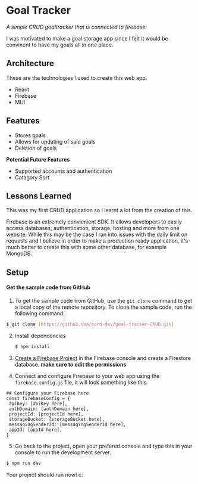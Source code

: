 # Goal Tracker

*A simple CRUD goaltracker that is connected to firebase.*

I was motivated to make a goal storage app since I felt it would be convinent to have my goals all in one place.

## Architecture
These are the technologies I used to create this web app.

 - React
 - Firebase
 - MUI

## Features

 - Stores goals
 - Allows for updating of said goals
 - Deletion of goals
 
**Potential Future Features**
 - Supported accounts and authentication
 - Catagory Sort

## Lessons Learned

This was my first CRUD application so I learnt a lot from the creation of this. 

Firebase is an extremely convienient SDK. It allows developers to easily access databases, authentication, storage, hosting and more from one website. While this may be the case I ran into issues with the daily limit on requests and I believe in order to make a production ready application, it's much better to create this with some other database, for example MongoDB.


## Setup

#### Get the sample code from GitHub

1.  To get the sample code from GitHub, use the  `git clone`  command to get a local copy of the remote repository. To clone the sample code, run the following command:
    
   ```bash
   $ git clone [https://github.com/sord-dev/goal-tracker-CRUD.git]
   ```
    
2. Install dependencies

   ```bash
   $ npm install 
   ```
    
3.  [Create a Firebase Project](https://console.firebase.google.com/)  in the Firebase console and create a Firestore database. **make sure to edit the permissions**
    
4.  Connect and configure Firebase to your web app using the `firebase.config.js` file, it will look something like this.

```
## Configure your Firebase here
const firebaseConfig = {
 apiKey: [apiKey here],
 authDomain: [authDomain here],
 projectId: [projectId here],
 storageBucket: [storageBucket here],
 messagingSenderId: [messagingSenderId here],
 appId: [appId here],
}
```

5. Go back to the project, open your prefered console and type this in your console to run the development server.
 ```bash
 $ npm run dev 
 ```

Your project should run now! c:
